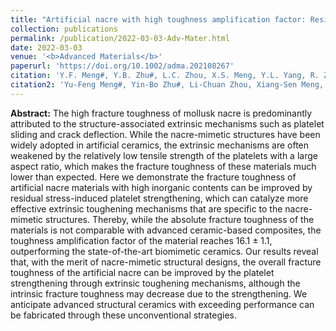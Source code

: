 ```yaml
---
title: "Artificial nacre with high toughness amplification factor: Residual stress‐engineering sparks enhanced extrinsic toughening mechanisms"
collection: publications
permalink: /publication/2022-03-03-Adv-Mater.html
date: 2022-03-03
venue: '<b>Advanced Materials</b>'
paperurl: 'https://doi.org/10.1002/adma.202108267'
citation: 'Y.F. Meng#, Y.B. Zhu#, L.C. Zhou, X.S. Meng, Y.L. Yang, R. Zhao, <u><b>J. Xia</b></u>, B. Yang, Y.J. Lu, H.A. Wu, L.B. Mao*, S.H. Yu*, Artificial nacre with high toughness amplification factor: Residual stress-engineering sparks enhanced extrinsic toughening mechanisms. <i>Advanced Materials</i>, 2022, 34(9): 2108267.'
citation2: 'Yu-Feng Meng#, Yin-Bo Zhu#, Li-Chuan Zhou, Xiang-Sen Meng, Yu-Lu Yang, Ran Zhao, <u><b>Jun Xia</b></u>, Bo Yang, Yu-Jie Lu, Heng-An Wu, Li-Bo Mao*, Shu-Hong Yu*, Artificial nacre with high toughness amplification factor: Residual stress-engineering sparks enhanced extrinsic toughening mechanisms. <i>Advanced Materials</i>, 2022, 34(9): 2108267.'
---
```


**Abstract:** The high fracture toughness of mollusk nacre is predominantly attributed to the structure-associated extrinsic mechanisms such as platelet sliding and crack deflection. While the nacre-mimetic structures have been widely adopted in artificial ceramics, the extrinsic mechanisms are often weakened by the relatively low tensile strength of the platelets with a large aspect ratio, which makes the fracture toughness of these materials much lower than expected. Here we demonstrate the fracture toughness of artificial nacre materials with high inorganic contents can be improved by residual stress-induced platelet strengthening, which can catalyze more effective extrinsic toughening mechanisms that are specific to the nacre-mimetic structures. Thereby, while the absolute fracture toughness of the materials is not comparable with advanced ceramic-based composites, the toughness amplification factor of the material reaches 16.1 ± 1.1, outperforming the state-of-the-art biomimetic ceramics. Our results reveal that, with the merit of nacre-mimetic structural designs, the overall fracture toughness of the artificial nacre can be improved by the platelet strengthening through extrinsic toughening mechanisms, although the intrinsic fracture toughness may decrease due to the strengthening. We anticipate advanced structural ceramics with exceeding performance can be fabricated through these unconventional strategies.
